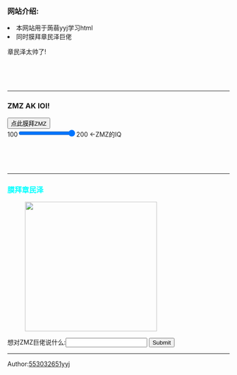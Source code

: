 <html lang="zh">
<head>       
   <title>膜拜章民泽网站</title>
</head>
<body>
  <main>
    <script>
      var pre=0;
    </script>
    <script>
       function added(){
           pre+=1;
           window.alert("膜拜成功!"); 
       }
     </script>
    <h3>网站介绍:</h3>
    <li>本网站用于蒟蒻yyj学习html</li>
    
<li>同时膜拜<a herf="https://www.luogu.com.cn/user/143693">章民泽巨佬</a></li>
    <p><a herf="https://www.luogu.com.cn/user/143693">章民泽太帅了!</a></p>
    <br><br><br><hr />
    <h3>ZMZ AK IOI!</h3>
    <button type="button" onclick="added()">点此膜拜ZMZ</button><br>
    <form oninput="x.value=parseInt(a.value)+parseInt(b.value)">100<input type="range" id="a" value="150">200 <-ZMZ的IQ
  </main>
  <aside>
    <br><br><br>
    <div style="color:#00FFFF">
    <hr />
      <h3>膜拜章民泽</h3>
    </div>
    <figure>
      <img src="https://s2.ax1x.com/2019/06/17/Vb3bs1.png" width="299" height="293" />
    </figure>
    <form action="say.asp" method="get">
      想对ZMZ巨佬说什么:<input type="text" name="fname" />
      <input type="submit" value="Submit" />
    </form>
    <footer>
      <hr />
      <p>Author:<a href="https://www.luogu.com.cn/user/205821">553032651yyj</a></p>
</footer>
  </aside>
</body>
</html>
